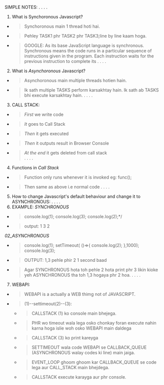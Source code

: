 SIMPLE NOTES:
.
.
.
.
1) What is Synchoronous Javascript?
- >Synchoronous main 1 thread hoti hai.
- >Pehley TASK1 phr TASK2 phr TASK3;line by line kaam hoga.
- >GOOGLE:
As its base JavaScript language is synchronous. Synchronous means the code runs in a particular sequence of instructions given in the program. Each instruction waits for the previous instruction to complete its
.
.
.
.
2) What is *Asynchoronous* Javascript?
- >Asynchoronous main multiple threads hotien hain.
- >Ik sath multiple TASKS perform karsakhtay hain. Ik sath ab TASKS bhi execute karsakhtay hain.
.
.
.
. 
3) CALL STACK:
- >*First* we write code
- >*It* goes to Call Stack
- >*Then* it gets executed
- >*Then* it outputs result in Browser Console
- >*At the end* it gets deleted from call stack   
.
.
.
.
4) Functions in *Call Stack*
- >Function only runs whenever it is invoked 
eg: func();
- >Then same as above i.e normal code
.
.
.
.
5) How to change Javascript's default behaviour and change it to ASYNCHRONOUS:
.
.
.
.
6) EXAMPLE:
*SYNCHRONOUS*
- >console.log(1);
console.log(3);
console.log(2);*/
- >output: 1 3 2



*02_ASYNCHRONOUS*
- >console.log(1);
setTimeout(
    ()=>{
        console.log(2);
    },1000);
console.log(3);
- >OUTPUT: 1,3 pehle phir 2 1 second baad
- >Agar SYNCHRONOUS hota toh pehle 2 hota print phr 3 likin kioke yeh ASYNCHRONOUS tha toh 1,3 hogaya phr 2 hoa.
.
.
.
.
7) WEBAPI:
- > WEBAPI is a actually a WEB thimg not of JAVASCRIPT.
- > (1)--settimeout(2)--(3):
   - > CALLSTACK (1) ko console main bhejega.
   - > PHR wo timeout wala lega osko chonkay foran execute nahin karna hoga islie woh osko WEBAPI main daldega
   - >CALLSTACK (3) ko print kareyga
   - >SETTIMEOUT wala code WEBAPI se CALLBACK_QUEUE
   (ASYNCHRONOUS walay codes ki line) main jaiga.
   - >EVENT_LOOP ghoom ghoom kar CALLBACK_QUEUE se code lega aur CALL_STACK main bhejdega.
   - > CALLSTACK execute karayga aur phr console.
